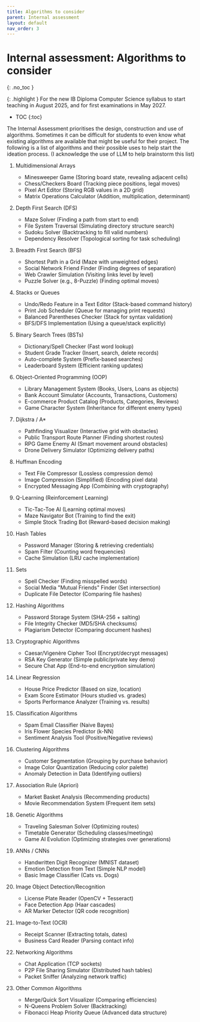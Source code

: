 ```yaml
---
title: Algorithms to consider
parent: Internal assessment
layout: default
nav_order: 3
---
```


# Internal assessment: Algorithms to consider
{: .no_toc }

{: .highlight }
For the new IB Diploma Computer Science syllabus to start teaching in August 2025, and for first examinations in May 2027.

- TOC
{:toc} 

The Internal Assessment prioritises the design, construction and use of algorithms. Sometimes it can be difficult for students to even know what existing algorithms are available that might be useful for their project. The following is a list of algorithms and their possible uses to help start the ideation process. (I acknowledge the use of LLM to help brainstorm this list)

1. Multidimensional Arrays
   * Minesweeper Game (Storing board state, revealing adjacent cells)
   * Chess/Checkers Board (Tracking piece positions, legal moves)
   * Pixel Art Editor (Storing RGB values in a 2D grid)
   * Matrix Operations Calculator (Addition, multiplication, determinant)

2. Depth First Search (DFS)
   * Maze Solver (Finding a path from start to end)
   * File System Traversal (Simulating directory structure search)
   * Sudoku Solver (Backtracking to fill valid numbers)
   * Dependency Resolver (Topological sorting for task scheduling)

3. Breadth First Search (BFS)
   * Shortest Path in a Grid (Maze with unweighted edges)
   * Social Network Friend Finder (Finding degrees of separation)
   * Web Crawler Simulation (Visiting links level by level)
   * Puzzle Solver (e.g., 8-Puzzle) (Finding optimal moves)

4. Stacks or Queues
   * Undo/Redo Feature in a Text Editor (Stack-based command history)
   * Print Job Scheduler (Queue for managing print requests)
   * Balanced Parentheses Checker (Stack for syntax validation)
   * BFS/DFS Implementation (Using a queue/stack explicitly)

5. Binary Search Trees (BSTs)
   * Dictionary/Spell Checker (Fast word lookup)
   * Student Grade Tracker (Insert, search, delete records)
   * Auto-complete System (Prefix-based searches)
   * Leaderboard System (Efficient ranking updates)

6. Object-Oriented Programming (OOP)
   * Library Management System (Books, Users, Loans as objects)
   * Bank Account Simulator (Accounts, Transactions, Customers)
   * E-commerce Product Catalog (Products, Categories, Reviews)
   * Game Character System (Inheritance for different enemy types)

7. Dijkstra / A*
   * Pathfinding Visualizer (Interactive grid with obstacles)
   * Public Transport Route Planner (Finding shortest routes)
   * RPG Game Enemy AI (Smart movement around obstacles)
   * Drone Delivery Simulator (Optimizing delivery paths)

8. Huffman Encoding
   * Text File Compressor (Lossless compression demo)
   * Image Compression (Simplified) (Encoding pixel data)
   * Encrypted Messaging App (Combining with cryptography)

9. Q-Learning (Reinforcement Learning)
   * Tic-Tac-Toe AI (Learning optimal moves)
   * Maze Navigator Bot (Training to find the exit)
   * Simple Stock Trading Bot (Reward-based decision making)

10. Hash Tables
    * Password Manager (Storing & retrieving credentials)
    * Spam Filter (Counting word frequencies)
    * Cache Simulation (LRU cache implementation)

11. Sets
    * Spell Checker (Finding misspelled words)
    * Social Media "Mutual Friends" Finder (Set intersection)
    * Duplicate File Detector (Comparing file hashes)

12. Hashing Algorithms
    * Password Storage System (SHA-256 + salting)
    * File Integrity Checker (MD5/SHA checksums)
    * Plagiarism Detector (Comparing document hashes)

13. Cryptographic Algorithms
    * Caesar/Vigenère Cipher Tool (Encrypt/decrypt messages)
    * RSA Key Generator (Simple public/private key demo)
    * Secure Chat App (End-to-end encryption simulation)

14. Linear Regression
    * House Price Predictor (Based on size, location)
    * Exam Score Estimator (Hours studied vs. grades)
    * Sports Performance Analyzer (Training vs. results)

15. Classification Algorithms
    * Spam Email Classifier (Naive Bayes)
    * Iris Flower Species Predictor (k-NN)
    * Sentiment Analysis Tool (Positive/Negative reviews)

16. Clustering Algorithms
    * Customer Segmentation (Grouping by purchase behavior)
    * Image Color Quantization (Reducing color palette)
    * Anomaly Detection in Data (Identifying outliers)

17. Association Rule (Apriori)
    * Market Basket Analysis (Recommending products)
    * Movie Recommendation System (Frequent item sets)

18. Genetic Algorithms
    * Traveling Salesman Solver (Optimizing routes)
    * Timetable Generator (Scheduling classes/meetings)
    * Game AI Evolution (Optimizing strategies over generations)

19. ANNs / CNNs
    * Handwritten Digit Recognizer (MNIST dataset)
    * Emotion Detection from Text (Simple NLP model)
    * Basic Image Classifier (Cats vs. Dogs)

20. Image Object Detection/Recognition
    * License Plate Reader (OpenCV + Tesseract)
    * Face Detection App (Haar cascades)
    * AR Marker Detector (QR code recognition)

21. Image-to-Text (OCR)
    * Receipt Scanner (Extracting totals, dates)
    * Business Card Reader (Parsing contact info)

22. Networking Algorithms
    * Chat Application (TCP sockets)
    * P2P File Sharing Simulator (Distributed hash tables)
    * Packet Sniffer (Analyzing network traffic)

23. Other Common Algorithms
    * Merge/Quick Sort Visualizer (Comparing efficiencies)
    * N-Queens Problem Solver (Backtracking)
    * Fibonacci Heap Priority Queue (Advanced data structure)



